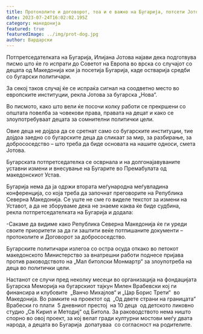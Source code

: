 ```yaml
---
title: Протоколите и договорот, тоа и е важно на Бугарија, потсети Јотова
date: 2023-07-24T16:02:02.195Z
category: македонија
featured: true
featuredImage: ../img/prot-dog.jpg
author: Вардарски
---
```

<!--StartFragment-->

Потпретседателката на Бугарија, Илијана Јотова најави дека подготвува писмо што ќе го испрати до Советот на Европа во врска со случајот со децата од Македонија кои ја посетија Бугарија, каде остварија средби со бугарски политичари.

За секој таков случај ќе се испраќа сигнал на соодветно место во европските институции, рекла Јотова за бугарска „Нова“.

Во писмото, како што вели ќе посочи колку работи се прекршени со општата повелба за човекови права, правата на децат и како се злоупотребуваат децата за сомнителни политички цели.

<!--EndFragment--><!--StartFragment-->

Овие деца не дојдоа да се сретнат само со бугарските институции, тие дојдоа заедно со бугарските деца да сликаат за мир, за разбирање, за добрососедство – што треба да биде основата на нашите односи, смета Јотова.

Бугарската потпретседателка се осврнала и на долгонајавуваните уставни измени и внесување на Бугарите во Премабулата од македонскиот Устав.

Бугарија нема да ја одржи втората меѓународна меѓувладина конференција, со која треба да започнат преговорите на Република Северна Македонија. Се уште не сме го виделе текстот за измени на Уставот, а да не зборуваме дека не знаеме каква ќе биде судбина, рекла потпретседателката на Бугарија и додала:

\-Сакаме да видиме како Република Северна Македонија ќе ги уреди своите приоритети за да ги заштити веќе потпишаните документи – протоколите и Договорот за добрососедство.

Бугарските политичари излегоа со остра осуда откако во петокот македонското Министерство за внатрешни работи поднесе пријава против раководството на „Мал битолски Монмартр“ за злоупотреба на деца во политички цели.

Настанот се случи пред неколку месеци во организација на фондацијата Бугарска Меморија на бугарскиот тајкун Милен Врабевски кој ги финансира и клубовите  „Ванчо Михајлов“ и „Цар Борис Трети“  во Македонија. Во рамките на проектот од  „Од двете страни на границата“ Врабески го плати  5 дневниот престој  на 10 деца  од детското ликовно студио „Св Кирил и Методиј“ од Битола. За раководството нема ништо спорно во овој проект, за кој велат гради културни мостови меѓу двата народа, а децата во Бугарија  допатуваа  со согласност на родителите.

<!--EndFragment-->